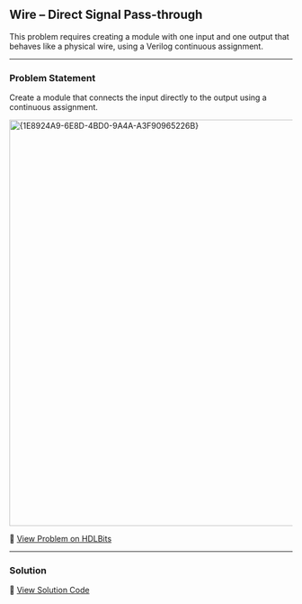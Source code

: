 ## Wire – Direct Signal Pass-through

This problem requires creating a module with one input and one output that behaves like a physical wire, using a Verilog continuous assignment.

---

### Problem Statement  
Create a module that connects the input directly to the output using a continuous assignment.  

<img width="721" alt="{1E8924A9-6E8D-4BD0-9A4A-A3F90965226B}" src="https://github.com/user-attachments/assets/e8292155-b53d-4a78-98f9-bc8e88cc010c" />


🔗 [View Problem on HDLBits](https://hdlbits.01xz.net/wiki/Wire)

---

### Solution  
📄 [View Solution Code](https://github.com/EswarAdithya011/HDLBits/blob/main/Problem%20Sets/2.%20Verilog%20Language/2.1%20Basics/Simple%20wire.v)


